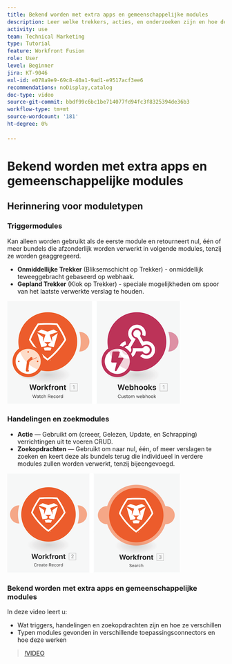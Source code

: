 ```yaml
---
title: Bekend worden met extra apps en gemeenschappelijke modules
description: Leer welke trekkers, acties, en onderzoeken zijn en hoe de types van modules die in verschillende app schakelaars worden gevonden in  [!DNL Adobe Workfront Fusion] functioneren.
activity: use
team: Technical Marketing
type: Tutorial
feature: Workfront Fusion
role: User
level: Beginner
jira: KT-9046
exl-id: e078a9e9-69c8-40a1-9ad1-e9517acf3ee6
recommendations: noDisplay,catalog
doc-type: video
source-git-commit: bbdf99c6bc1be714077fd94fc3f8325394de36b3
workflow-type: tm+mt
source-wordcount: '181'
ht-degree: 0%

---
```


# Bekend worden met extra apps en gemeenschappelijke modules

## Herinnering voor moduletypen

### Triggermodules

Kan alleen worden gebruikt als de eerste module en retourneert nul, één of meer bundels die afzonderlijk worden verwerkt in volgende modules, tenzij ze worden geaggregeerd.

* **Onmiddellijke Trekker** (Bliksemschicht op Trekker) - onmiddellijk teweeggebracht gebaseerd op webhaak.
* **Gepland Trekker** (Klok op Trekker) - speciale mogelijkheden om spoor van het laatste verwerkte verslag te houden.

![&#x200B; een beeld van trekkermodules &#x200B;](assets/beyond-basic-modules-1.png)

### Handelingen en zoekmodules

* **Actie** — Gebruikt om (creeer, Gelezen, Update, en Schrapping) verrichtingen uit te voeren CRUD.
* **Zoekopdrachten** — Gebruikt om naar nul, één, of meer verslagen te zoeken en keert deze als bundels terug die individueel in verdere modules zullen worden verwerkt, tenzij bijeengevoegd.

![&#x200B; een beeld van actie en onderzoeksmodules &#x200B;](assets/beyond-basic-modules-2.png)

### Bekend worden met extra apps en gemeenschappelijke modules

In deze video leert u:

* Wat triggers, handelingen en zoekopdrachten zijn en hoe ze verschillen
* Typen modules gevonden in verschillende toepassingsconnectors en hoe deze werken

>[!VIDEO](https://video.tv.adobe.com/v/335287/?quality=12&learn=on&enablevpops=1)
